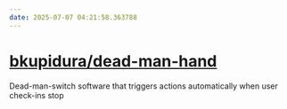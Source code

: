 ```yaml
---
date: 2025-07-07 04:21:58.363788
---
```


# [bkupidura/dead-man-hand](https://github.com/bkupidura/dead-man-hand)

Dead-man-switch software that triggers actions automatically when user check-ins stop